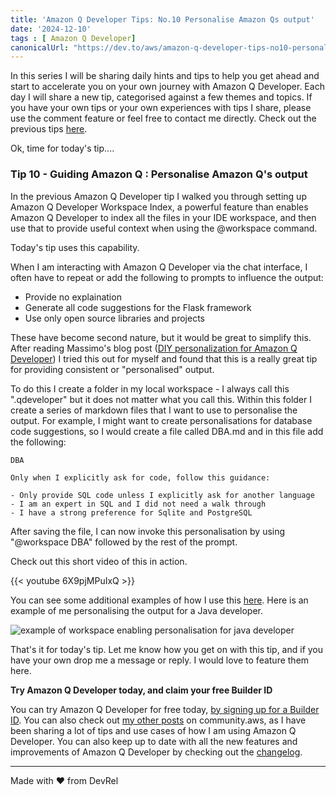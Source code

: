 ```yaml
---
title: 'Amazon Q Developer Tips: No.10 Personalise Amazon Qs output'
date: '2024-12-10'
tags : [ Amazon Q Developer]
canonicalUrl: "https://dev.to/aws/amazon-q-developer-tips-no10-personalise-amazon-qs-output-243p"
---
```


In this series I will be sharing daily hints and tips to help you get ahead and start to accelerate you on your own journey with Amazon Q Developer. Each day I will share a new tip, categorised against a few themes and topics. If you have your own tips or your own experiences with tips I share, please use the comment feature or feel free to contact me directly. Check out the previous tips [here](https://dev.to/aws/amazon-q-developer-tips-no9-using-import-statements-to-direct-suggestions-2mfb).

Ok, time for today's tip....

### Tip 10 - Guiding Amazon Q : Personalise Amazon Q's output

In the previous Amazon Q Developer tip I walked you through setting up Amazon Q Developer Workspace Index, a powerful feature than enables Amazon Q Developer to index all the files in your IDE workspace, and then use that to provide useful context when using the @workspace command.

Today's tip uses  this capability.

When I am interacting with Amazon Q Developer via the chat interface, I often have to repeat or add the following to prompts to influence the output:

* Provide no explaination
* Generate all code suggestions for the Flask framework
* Use only open source libraries and projects 

These have become second nature, but it would be great to simplify this. After reading Massimo's blog post ([DIY personalization for Amazon Q Developer](https://it20.info/2024/10/diy-personalization-for-amazon-q-developer/)) I tried this out for myself and found that this is a really great tip for providing consistent or "personalised" output. 

To do this I create a folder in my local workspace - I always call this ".qdeveloper" but it does not matter what you call this. Within this folder I create a series of markdown files that I want to use to personalise the output. For example, I might want to create personalisations for database code suggestions, so I would create a file called DBA.md and in this file add the following:

```
DBA

Only when I explicitly ask for code, follow this guidance:

- Only provide SQL code unless I explicitly ask for another language
- I am an expert in SQL and I did not need a walk through
- I have a strong preference for Sqlite and PostgreSQL
```

After saving the file, I can now invoke this personalisation by using "@workspace DBA" followed by the rest of the prompt.

Check out this short video of this in action.

{{< youtube 6X9pjMPuIxQ >}}

You can see some additional examples of how I use this [here](https://github.com/094459/porto-techhub-amazon-q-workshop/tree/main/.qdeveloper). Here is an example of me personalising the output for a Java developer.
 
![example of workspace enabling personalisation for java developer](https://media2.dev.to/dynamic/image/width=800%2Cheight=%2Cfit=scale-down%2Cgravity=auto%2Cformat=auto/https%3A%2F%2Fdev-to-uploads.s3.amazonaws.com%2Fuploads%2Farticles%2Ff9q6ntnqf63m2g2s3hvz.png)

That's it for today's tip. Let me know how you get on with this tip, and if you have your own drop me a message or reply. I would love to feature them here.

**Try Amazon Q Developer today, and claim your free Builder ID**

You can try Amazon Q Developer for free today, [by signing up for a Builder ID](https://community.aws/builderid?trk=34e0ecce-8101-42c4-840a-fe6170420294&sc_channel=el). You can also check out [my other posts](https://community.aws/@ricsueaws) on community.aws, as I have been sharing a lot of tips and use cases of how I am using Amazon Q Developer. You can also keep up to date with all the new features and improvements of Amazon Q Developer by checking out the [changelog](https://aws.amazon.com/developer/generative-ai/amazon-q/change-log/).


---

Made with ♥ from DevRel